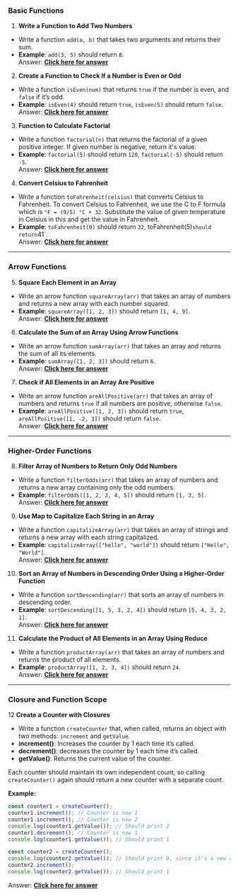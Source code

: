 ### Basic Functions

1. **Write a Function to Add Two Numbers**
- Write a function `add(a, b)` that takes two arguments and returns their sum.
- **Example**: `add(3, 5)` should return `8`.\
Answer: **[Click here for answer](https://github.com/Liudmila-Topal/js-workshop/blob/master/src/test/js.workshop/homework/h.functions/answers/addTwoNumbers.js)**

2. **Create a Function to Check If a Number is Even or Odd**
- Write a function `isEven(num)` that returns `true` if the number is even, and `false` if it’s odd.
- **Example**: `isEven(4)` should return `true`, `isEven(5)` should return `false`.\
  Answer: **[Click here for answer](https://github.com/Liudmila-Topal/js-workshop/blob/master/src/test/js.workshop/homework/h.functions/answers/checkIfEven.js)**

3. **Function to Calculate Factorial**
- Write a function `factorial(n)` that returns the factorial of a given positive integer. If given number is negative, return it's value.
- **Example**: `factorial(5)` should return `120`, `factorial(-5)` should return `-5`.\
Answer: **[Click here for answer](https://github.com/Liudmila-Topal/js-workshop/blob/master/src/test/js.workshop/homework/h.functions/answers/getFactorial.js)**

4. **Convert Celsius to Fahrenheit**
- Write a function `toFahrenheit(celsius)` that converts Celsius to Fahrenheit. To convert Celsius to Fahrenheit, we use the C to F formula which is `°F = (9/5) °C + 32`. Substitute the value of given temperature in Celsius in this and get the value in Fahrenheit.
- **Example**: `toFahrenheit(0)` should return `32`, toFahrenheit(5)` should return `41`.\
  Answer: **[Click here for answer](https://github.com/Liudmila-Topal/js-workshop/blob/master/src/test/js.workshop/homework/h.functions/answers/celsiusToFahrenheit.js)**

---

### Arrow Functions

5. **Square Each Element in an Array**
- Write an arrow function `squareArray(arr)` that takes an array of numbers and returns a new array with each number squared.
- **Example**: `squareArray([1, 2, 3])` should return `[1, 4, 9]`.\
  Answer: **[Click here for answer](https://github.com/Liudmila-Topal/js-workshop/blob/master/src/test/js.workshop/homework/h.functions/answers/squareArrayElements.js)**

6. **Calculate the Sum of an Array Using Arrow Functions**
- Write an arrow function `sumArray(arr)` that takes an array and returns the sum of all its elements.
- **Example**: `sumArray([1, 2, 3])` should return `6`.\
  Answer: **[Click here for answer](https://github.com/Liudmila-Topal/js-workshop/blob/master/src/test/js.workshop/homework/h.functions/answers/sumOfArrayArrowFunction.js)**

7. **Check if All Elements in an Array Are Positive**
- Write an arrow function `areAllPositive(arr)` that takes an array of numbers and returns `true` if all numbers are positive, otherwise `false`.
- **Example**: `areAllPositive([1, 2, 3])` should return `true`, `areAllPositive([1, -2, 3])` should return `false`.\
  Answer: **[Click here for answer](https://github.com/Liudmila-Topal/js-workshop/blob/master/src/test/js.workshop/homework/h.functions/answers/checkAllElementsArePositive.js)**

---

### Higher-Order Functions

8. **Filter Array of Numbers to Return Only Odd Numbers**
- Write a function `filterOdds(arr)` that takes an array of numbers and returns a new array containing only the odd numbers.
- **Example**: `filterOdds([1, 2, 3, 4, 5])` should return `[1, 3, 5]`.\
  Answer: **[Click here for answer](https://github.com/Liudmila-Topal/js-workshop/blob/master/src/test/js.workshop/homework/h.functions/answers/filterOddNumbers.js)**

9. **Use Map to Capitalize Each String in an Array**
- Write a function `capitalizeArray(arr)` that takes an array of strings and returns a new array with each string capitalized.
- **Example**: `capitalizeArray(["hello", "world"])` should return `["Hello", "World"]`.\
  Answer: **[Click here for answer](https://github.com/Liudmila-Topal/js-workshop/blob/master/src/test/js.workshop/homework/h.functions/answers/capitalizeArray.js)**

10. **Sort an Array of Numbers in Descending Order Using a Higher-Order Function**
- Write a function `sortDescending(arr)` that sorts an array of numbers in descending order.
- **Example**: `sortDescending([1, 5, 3, 2, 4])` should return `[5, 4, 3, 2, 1]`.\
  Answer: **[Click here for answer](https://github.com/Liudmila-Topal/js-workshop/blob/master/src/test/js.workshop/homework/h.functions/answers/sortArrayDescending.js)**

11. **Calculate the Product of All Elements in an Array Using Reduce**
- Write a function `productArray(arr)` that takes an array of numbers and returns the product of all elements.
- **Example**: `productArray([1, 2, 3, 4])` should return `24`.\
  Answer: **[Click here for answer](https://github.com/Liudmila-Topal/js-workshop/blob/master/src/test/js.workshop/homework/h.functions/answers/producArrayUsingReduce.js)**

---

### Closure and Function Scope

12 **Create a Counter with Closures**

- Write a function `createCounter` that, when called, returns an object with two methods: `increment` and `getValue`.
- **increment()**: Increases the counter by 1 each time it’s called.
- **decrement()**: decreases the counter by 1 each time it’s called.
- **getValue()**: Returns the current value of the counter.

Each counter should maintain its own independent count, so calling `createCounter()` again should return a new counter with a separate count.

**Example:**
```javascript
const counter1 = createCounter();
counter1.increment(); // Counter is now 1
counter1.increment(); // Counter is now 2
console.log(counter1.getValue()); // Should print 2
counter1.decrement(); // Counter is now 1
console.log(counter1.getValue()); // Should print 1

const counter2 = createCounter();
console.log(counter2.getValue()); // Should print 0, since it's a new counter
counter2.increment();
console.log(counter2.getValue()); // Should print 1
```

Answer: **[Click here for answer](https://github.com/Liudmila-Topal/js-workshop/blob/master/src/test/js.workshop/homework/h.functions/answers/createCouter.js)**